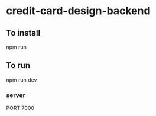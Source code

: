 # credit-card-design-backend

## To install

npm run

## To run

npm run dev

### server

PORT 7000
